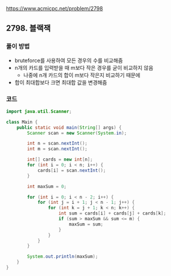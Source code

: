 https://www.acmicpc.net/problem/2798

## 2798. 블랙잭

### 풀이 방법
- bruteforce를 사용하여 모든 경우의 수를 비교해줌
- n개의 카드를 입력받을 때 m보다 작은 경우를 굳이 비교하지 않음
  - 나중에 n개 카드의 합이 m보다 작은지 비교하기 때문에
- 합이 최대합보다 크면 최대합 값을 변경해줌

### 코드
```java
import java.util.Scanner;

class Main {
    public static void main(String[] args) {
        Scanner scan = new Scanner(System.in);

        int n = scan.nextInt();
        int m = scan.nextInt();

        int[] cards = new int[n];
        for (int i = 0; i < n; i++) {
            cards[i] = scan.nextInt();
        }

        int maxSum = 0;

        for (int i = 0; i < n - 2; i++) {
            for (int j = i + 1; j < n - 1; j++) {
                for (int k = j + 1; k < n; k++) {
                    int sum = cards[i] + cards[j] + cards[k];
                    if (sum > maxSum && sum <= m) {
                        maxSum = sum;
                    }
                }
            }
        }

        System.out.println(maxSum);
    }
}
```